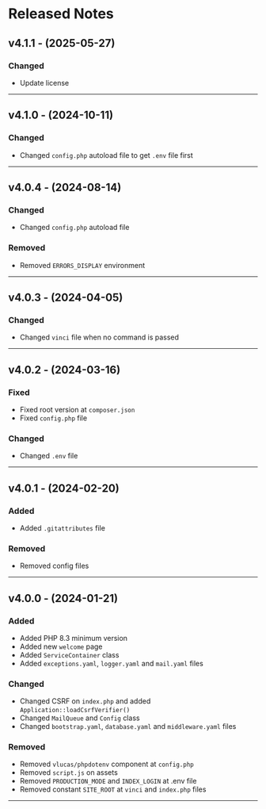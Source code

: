 # Released Notes

## v4.1.1 - (2025-05-27)

### Changed

- Update license

--------------------------------------------------------------------------

## v4.1.0 - (2024-10-11)

### Changed

- Changed `config.php` autoload file to get `.env` file first

--------------------------------------------------------------------------

## v4.0.4 - (2024-08-14)

### Changed

- Changed `config.php` autoload file

### Removed

- Removed `ERRORS_DISPLAY` environment

--------------------------------------------------------------------------

## v4.0.3 - (2024-04-05)

### Changed

- Changed `vinci` file when no command is passed

--------------------------------------------------------------------------

## v4.0.2 - (2024-03-16)

### Fixed

- Fixed root version at `composer.json`
- Fixed `config.php` file

### Changed

- Changed `.env` file

--------------------------------------------------------------------------

## v4.0.1 - (2024-02-20)

### Added

- Added `.gitattributes` file

### Removed

- Removed config files

--------------------------------------------------------------------------

## v4.0.0 - (2024-01-21)

### Added

- Added PHP 8.3 minimum version
- Added new `welcome` page
- Added `ServiceContainer` class
- Added `exceptions.yaml`, `logger.yaml` and `mail.yaml` files

### Changed

- Changed CSRF on `index.php` and added `Application::loadCsrfVerifier()`
- Changed `MailQueue` and `Config` class
- Changed `bootstrap.yaml`, `database.yaml` and `middleware.yaml` files

### Removed

- Removed `vlucas/phpdotenv` component at `config.php`
- Removed `script.js` on assets
- Removed `PRODUCTION_MODE` and `INDEX_LOGIN` at .env file
- Removed constant `SITE_ROOT` at `vinci` and `index.php` files 

--------------------------------------------------------------------------